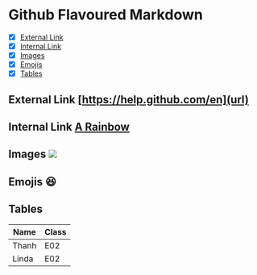 # Github Flavoured Markdown
- [x] [External Link](#ex_link)
- [x] [Internal Link](#in_link)
- [x] [Images](#image)
- [x] [Emojis](#emo)
- [x] [Tables](#table)

<a name="ex_link"></a>
## External Link [https://help.github.com/en](url)
<a name="in_link"></a>
## Internal Link  [A Rainbow](https://user-images.githubusercontent.com/99728087/155082193-82853822-4153-4548-8319-f4553246871a.jpg)
<a name="image"></a>
## Images ![](https://user-images.githubusercontent.com/99728087/154979112-69929f0e-6998-4925-9a8c-22e2ce2fc863.jpeg)
<a name="emo"></a>
## Emojis :satisfied:
<a name="table"></a>
## Tables

| Name | Class |
| ----------- | ----------- |
| Thanh | E02 |
| Linda | E02 |
 
